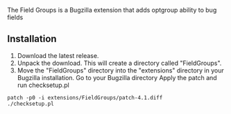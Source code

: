 The Field Groups is a Bugzilla extension that adds optgroup ability to bug fields

## Installation ##
  1. Download the latest release.
  1. Unpack the download. This will create a directory called "FieldGroups".
  1. Move the "FieldGroups" directory into the "extensions" directory in your Bugzilla installation.
Go to your Bugzilla directory
Apply the patch and run checksetup.pl
```
patch -p0 -i extensions/FieldGroups/patch-4.1.diff
./checksetup.pl
```